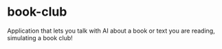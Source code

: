 # book-club
Application that lets you talk with AI about a book or text you are reading, simulating a book club!
